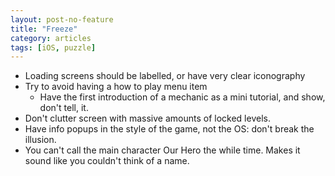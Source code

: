 ```yaml
---
layout: post-no-feature
title: "Freeze"
category: articles
tags: [iOS, puzzle]
---
```


* Loading screens should be labelled, or have very clear iconography
* Try to avoid having a how to play menu item
  * Have the first introduction of a mechanic as a mini tutorial, and show, don't tell, it.
* Don't clutter screen with massive amounts of locked levels.
* Have info popups in the style of the game, not the OS: don't break the illusion.
* You can't call the main character Our Hero the while time. Makes it sound like you couldn't think of a name.